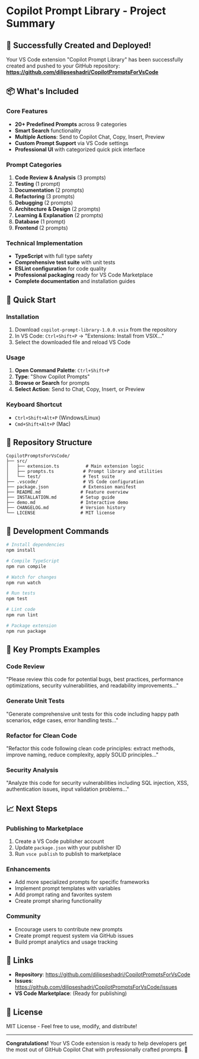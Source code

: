 # Copilot Prompt Library - Project Summary

## 🎉 Successfully Created and Deployed!

Your VS Code extension "Copilot Prompt Library" has been successfully created and pushed to your GitHub repository: **https://github.com/dilipseshadri/CopilotPromptsForVsCode**

## 📦 What's Included

### Core Features
- **20+ Predefined Prompts** across 9 categories
- **Smart Search** functionality
- **Multiple Actions**: Send to Copilot Chat, Copy, Insert, Preview
- **Custom Prompt Support** via VS Code settings
- **Professional UI** with categorized quick pick interface

### Prompt Categories
1. **Code Review & Analysis** (3 prompts)
2. **Testing** (1 prompt)
3. **Documentation** (2 prompts)
4. **Refactoring** (3 prompts)
5. **Debugging** (2 prompts)
6. **Architecture & Design** (2 prompts)
7. **Learning & Explanation** (2 prompts)
8. **Database** (1 prompt)
9. **Frontend** (2 prompts)

### Technical Implementation
- **TypeScript** with full type safety
- **Comprehensive test suite** with unit tests
- **ESLint configuration** for code quality
- **Professional packaging** ready for VS Code Marketplace
- **Complete documentation** and installation guides

## 🚀 Quick Start

### Installation
1. Download `copilot-prompt-library-1.0.0.vsix` from the repository
2. In VS Code: `Ctrl+Shift+P` → "Extensions: Install from VSIX..."
3. Select the downloaded file and reload VS Code

### Usage
1. **Open Command Palette**: `Ctrl+Shift+P`
2. **Type**: "Show Copilot Prompts"
3. **Browse or Search** for prompts
4. **Select Action**: Send to Chat, Copy, Insert, or Preview

### Keyboard Shortcut
- `Ctrl+Shift+Alt+P` (Windows/Linux)
- `Cmd+Shift+Alt+P` (Mac)

## 📁 Repository Structure

```
CopilotPromptsForVsCode/
├── src/
│   ├── extension.ts          # Main extension logic
│   ├── prompts.ts           # Prompt library and utilities
│   └── test/                # Test suite
├── .vscode/                 # VS Code configuration
├── package.json             # Extension manifest
├── README.md               # Feature overview
├── INSTALLATION.md         # Setup guide
├── demo.md                 # Interactive demo
├── CHANGELOG.md            # Version history
└── LICENSE                 # MIT license
```

## 🔧 Development Commands

```bash
# Install dependencies
npm install

# Compile TypeScript
npm run compile

# Watch for changes
npm run watch

# Run tests
npm test

# Lint code
npm run lint

# Package extension
npm run package
```

## 🎯 Key Prompts Examples

### Code Review
"Please review this code for potential bugs, best practices, performance optimizations, security vulnerabilities, and readability improvements..."

### Generate Unit Tests
"Generate comprehensive unit tests for this code including happy path scenarios, edge cases, error handling tests..."

### Refactor for Clean Code
"Refactor this code following clean code principles: extract methods, improve naming, reduce complexity, apply SOLID principles..."

### Security Analysis
"Analyze this code for security vulnerabilities including SQL injection, XSS, authentication issues, input validation problems..."

## 📈 Next Steps

### Publishing to Marketplace
1. Create a VS Code publisher account
2. Update `package.json` with your publisher ID
3. Run `vsce publish` to publish to marketplace

### Enhancements
- Add more specialized prompts for specific frameworks
- Implement prompt templates with variables
- Add prompt rating and favorites system
- Create prompt sharing functionality

### Community
- Encourage users to contribute new prompts
- Create prompt request system via GitHub issues
- Build prompt analytics and usage tracking

## 🔗 Links

- **Repository**: https://github.com/dilipseshadri/CopilotPromptsForVsCode
- **Issues**: https://github.com/dilipseshadri/CopilotPromptsForVsCode/issues
- **VS Code Marketplace**: (Ready for publishing)

## 📝 License

MIT License - Feel free to use, modify, and distribute!

---

**Congratulations!** Your VS Code extension is ready to help developers get the most out of GitHub Copilot Chat with professionally crafted prompts. 🎊